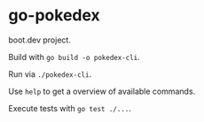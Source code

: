 # go-pokedex 

boot.dev project. 

Build with `go build -o pokedex-cli`.

Run via `./pokedex-cli`.

Use `help` to get a overview of available commands.

Execute tests with `go test ./...`.